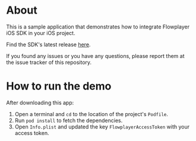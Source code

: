 # About
This is a sample application that demonstrates how to integrate Flowplayer iOS SDK in your iOS project.

Find the SDK's latest release [here](https://github.com/flowplayer/flowplayer-ios-sdk-demo/releases/latest).

If you found any issues or you have any questions, please report them at the issue tracker of this repository.

# How to run the demo
After downloading this app:
1. Open a terminal and `cd` to the location of the project's `Podfile`.
2. Run `pod install` to fetch the dependencies.
3. Open `Info.plist` and updated the key `FlowplayerAccessToken` with your access token.
